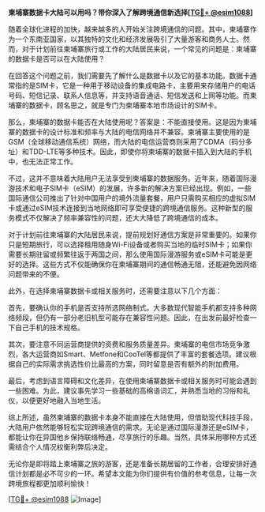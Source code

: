 **柬埔寨数据卡大陆可以用吗？带你深入了解跨境通信新选择[[TG💪+ @esim1088](https://t.me/s/esim1088)]**

随着全球化进程的加快，越来越多的人开始关注跨境通信的问题。其中，柬埔寨作为一个东南亚国家，以其独特的文化和经济发展吸引了大量游客和商务人士。然而，对于计划前往柬埔寨旅行或工作的大陆居民来说，一个常见的问题是：柬埔寨的数据卡是否可以在大陆使用？

在回答这个问题之前，我们需要先了解什么是数据卡以及它的基本功能。数据卡通常指的是SIM卡，它是一种用于移动设备的集成电路卡，主要用来存储用户的电话号码、短信记录、联系人信息等，并支持语音通话、短信发送和上网等功能。而柬埔寨的数据卡，顾名思之，就是专门为柬埔寨本地市场设计的SIM卡。

那么，柬埔寨的数据卡能否在大陆使用呢？答案是：不能直接使用。这是因为柬埔寨的数据卡的设计标准和频率与大陆的电信网络并不兼容。柬埔寨主要使用的是GSM（全球移动通信系统）网络，而大陆的电信运营商则采用了CDMA（码分多址）和TDD-LTE等多种技术。因此，即使你将柬埔寨的数据卡插入到大陆的手机中，也无法正常工作。

不过，这并不意味着大陆用户无法享受到柬埔寨的数据服务。近年来，随着国际漫游技术和电子SIM卡（eSIM）的发展，许多新的解决方案已经出现。例如，一些国际通信公司推出了针对中国用户的境外流量套餐，用户只需购买相应的虚拟SIM卡或通过eSIM技术连接到当地网络即可享受便捷的跨境通信服务。这种新型的服务模式不仅解决了频率兼容性的问题，还大大降低了跨境通信的成本。

对于计划前往柬埔寨的大陆居民来说，提前规划好通信方案是非常重要的。如果你只是短期旅行，可以选择租用随身Wi-Fi设备或者购买当地的临时SIM卡；如果你需要长期驻留或频繁往返于两国之间，那么使用国际漫游服务或eSIM卡可能是更好的选择。这些方式不仅能确保你在柬埔寨期间的通信畅通无阻，还能避免因网络问题带来的不便。

此外，在选择柬埔寨数据卡或相关服务时，还需要注意以下几个方面：

首先，要确认你的手机是否支持所选网络制式。大多数现代智能手机都支持多种网络频段，但仍有一部分老旧机型可能存在兼容性问题。因此，在出发前最好检查一下自己手机的技术规格。

其次，要注意不同运营商提供的资费和服务质量差异。柬埔寨的电信市场竞争激烈，各大运营商如Smart、Metfone和CooTel等都提供了丰富的套餐选项。建议根据自己的实际需求挑选性价比最高的方案，同时留意是否有额外的附加费用。

最后，考虑到语言障碍和文化差异，在使用柬埔寨数据卡或相关服务时可能会遇到一些困难。为此，建议事先学习一些基础的高棉语词汇，并熟悉当地的习俗和礼仪，以便更好地融入当地生活。

综上所述，虽然柬埔寨的数据卡本身不能直接在大陆使用，但借助现代科技手段，大陆用户依然能够轻松实现跨境通信的需求。无论是通过国际漫游还是eSIM卡，都能让你在异国他乡保持联络畅通，尽享旅行的乐趣。当然，具体采用哪种方式还需结合个人情况权衡利弊后决定。

无论你是即将踏上柬埔寨之旅的游客，还是准备长期居留的工作者，合理安排好通信计划都是必不可少的一环。希望本文能为你们提供有价值的参考信息，让每一次跨境旅程都更加顺利愉快！

[[TG💪+ @esim1088](https://t.me/s/esim1088) ![Image](https://i.postimg.cc/4NQfJmqS/Snipaste-2025-05-13-00-14-12.png)]